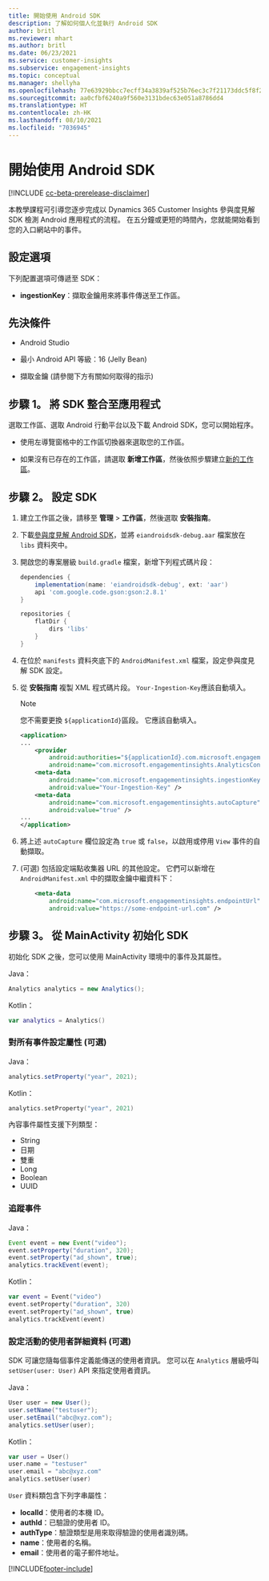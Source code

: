 ```yaml
---
title: 開始使用 Android SDK
description: 了解如何個人化並執行 Android SDK
author: britl
ms.reviewer: mhart
ms.author: britl
ms.date: 06/23/2021
ms.service: customer-insights
ms.subservice: engagement-insights
ms.topic: conceptual
ms.manager: shellyha
ms.openlocfilehash: 77e63929bbcc7ecff34a3839af525b76ec3c7f21173ddc5f8f2d69f11c25c441
ms.sourcegitcommit: aa0cfbf6240a9f560e3131bdec63e051a8786dd4
ms.translationtype: HT
ms.contentlocale: zh-HK
ms.lasthandoff: 08/10/2021
ms.locfileid: "7036945"
---
```

# <a name="get-started-with-the-android-sdk"></a>開始使用 Android SDK

[!INCLUDE [cc-beta-prerelease-disclaimer](includes/cc-beta-prerelease-disclaimer.md)]

本教學課程可引導您逐步完成以 Dynamics 365 Customer Insights 參與度見解 SDK 檢測 Android 應用程式的流程。 在五分鐘或更短的時間內，您就能開始看到您的入口網站中的事件。

## <a name="configuration-options"></a>設定選項
下列配置選項可傳遞至 SDK：

- **ingestionKey**：擷取金鑰用來將事件傳送至工作區。

## <a name="prerequisites"></a>先決條件

- Android Studio

- 最小 Android API 等級：16 (Jelly Bean)

- 擷取金鑰 (請參閱下方有關如何取得的指示)

## <a name="step-1-integrate-the-sdk-into-your-application"></a>步驟 1。 將 SDK 整合至應用程式
選取工作區、選取 Android 行動平台以及下載 Android SDK，您可以開始程序。

- 使用左導覽窗格中的工作區切換器來選取您的工作區。

- 如果沒有已存在的工作區，請選取 **新增工作區**，然後依照步驟建立[新的工作區](create-workspace.md)。

## <a name="step-2-configure-the-sdk"></a>步驟 2。 設定 SDK

1. 建立工作區之後，請移至 **管理** > **工作區**，然後選取 **安裝指南**。 

1. 下載[參與度見解 Android SDK](https://download.pi.dynamics.com/sdk/EI-SDKs/ei-android-sdk.zip)，並將 `eiandroidsdk-debug.aar` 檔案放在 `libs` 資料夾中。

1. 開啟您的專案層級 `build.gradle` 檔案，新增下列程式碼片段：
    ```gradle
    dependencies {
        implementation(name: 'eiandroidsdk-debug', ext: 'aar')
        api 'com.google.code.gson:gson:2.8.1'
    }

    repositories {
        flatDir {
            dirs 'libs'
        }
    }
    ```

1. 在位於 `manifests` 資料夾底下的 `AndroidManifest.xml` 檔案，設定參與度見解 SDK 設定。 
1. 從 **安裝指南** 複製 XML 程式碼片段。 `Your-Ingestion-Key`應該自動填入。

   > [!NOTE]
   > 您不需要更換 `${applicationId}`區段。 它應該自動填入。
   

   ```xml
   <application>
   ...
       <provider
           android:authorities="${applicationId}.com.microsoft.engagementinsights.AnalyticsContentProvider"
           android:name="com.microsoft.engagementinsights.AnalyticsContentProvider" />
       <meta-data
           android:name="com.microsoft.engagementinsights.ingestionKey"
           android:value="Your-Ingestion-Key" />
       <meta-data
           android:name="com.microsoft.engagementinsights.autoCapture"
           android:value="true" />
   ...
   </application>
   ```

1. 將上述 `autoCapture` 欄位設定為 `true` 或 `false`，以啟用或停用 `View` 事件的自動擷取。

1. (可選) 包括設定端點收集器 URL 的其他設定。 它們可以新增在 `AndroidManifest.xml` 中的擷取金鑰中繼資料下：
    ```xml
        <meta-data
            android:name="com.microsoft.engagementinsights.endpointUrl"
            android:value="https://some-endpoint-url.com" />
    ```

## <a name="step-3-initialize-the-sdk-from-mainactivity"></a>步驟 3。 從 MainActivity 初始化 SDK 

初始化 SDK 之後，您可以使用 MainActivity 環境中的事件及其屬性。

    
Java：
```java
Analytics analytics = new Analytics();
```

Kotlin：
```kotlin
var analytics = Analytics()
```

### <a name="set-property-for-all-events-optional"></a>對所有事件設定屬性 (可選)
    
Java：
```java
analytics.setProperty("year", 2021);
```

Kotlin：
```kotlin
analytics.setProperty("year", 2021)
```

內容事件屬性支援下列類型：
- String
- 日期
- 雙重
- Long
- Boolean
- UUID

### <a name="track-an-event"></a>追蹤事件

Java：
```java
Event event = new Event("video");
event.setProperty("duration", 320);
event.setProperty("ad_shown", true);
analytics.trackEvent(event);
```

Kotlin：
```kotlin
var event = Event("video")
event.setProperty("duration", 320)
event.setProperty("ad_shown", true)
analytics.trackEvent(event)
```

### <a name="set-user-details-for-your-event-optional"></a>設定活動的使用者詳細資料 (可選)

SDK 可讓您隨每個事件定義能傳送的使用者資訊。 您可以在 `Analytics` 層級呼叫 `setUser(user: User)` API 來指定使用者資訊。

Java：
```java
User user = new User();
user.setName("testuser");
user.setEmail("abc@xyz.com");
analytics.setUser(user);
```

Kotlin：
```kotlin
var user = User()
user.name = "testuser"
user.email = "abc@xyz.com"
analytics.setUser(user)
```

`User` 資料類包含下列字串屬性：

- **localId**：使用者的本機 ID。
- **authId**：已驗證的使用者 ID。
- **authType**：驗證類型是用來取得驗證的使用者識別碼。
- **name**：使用者的名稱。
- **email**：使用者的電子郵件地址。

[!INCLUDE[footer-include](../includes/footer-banner.md)]
